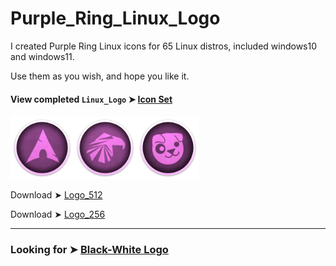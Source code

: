 # Purple_Ring_Linux_Logo
I created Purple Ring Linux icons for 65 Linux distros, included windows10 and windows11.

Use them as you wish, and hope you like it. 

#### View completed `Linux_Logo` ➤ [Icon Set](https://github.com/chris1111/Purple_Ring_Linux_Logo/blob/main/View-Set-Ring.md)


<img src="Ring_256/Arch.png" alt="Github Project" style="width:20%;"><img src="Ring_256/Garuda.png" alt="Github Project" style="width:20%;"><img src="Ring_256/Puppy.png" alt="Github Project" style="width:20%;">

Download ➤ [Logo_512](https://minhaskamal.github.io/DownGit/#/home?url=https://github.com/chris1111/Purple_Ring_Linux_Logo/tree/main/Ring_512)

Download ➤ [Logo_256](https://minhaskamal.github.io/DownGit/#/home?url=https://github.com/chris1111/Purple_Ring_Linux_Logo/tree/main/Ring_256)


------------------

### Looking for ➤ [Black-White Logo](https://github.com/chris1111/Linux-Logo-Black-White)
